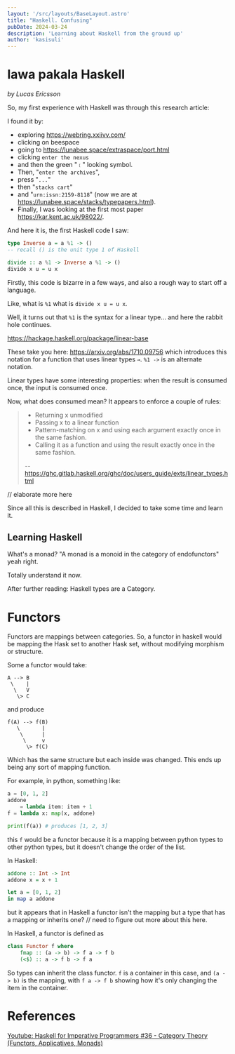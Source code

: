 ```yaml
---
layout: '/src/layouts/BaseLayout.astro'
title: "Haskell. Confusing"
pubDate: 2024-03-24
description: 'Learning about Haskell from the ground up'
author: 'kasisuli'
---
```


<h1><span class="tokipona" lang="tok"> lawa pakala</span> Haskell</h1>

*by Lucas Ericsson*

So, my first experience with Haskell was through this research article: 

I found it by:
- exploring https://webring.xxiivv.com/
- clicking on beespace
- going to https://lunabee.space/extraspace/port.html
- clicking `enter the nexus` 
- and then the green "`﹝`" looking symbol. 
- Then, "`enter the archives`", 
- press "`...`" 
- then "`stacks cart`" 
- and "`urn:issn:2159-8118`" (now we are at https://lunabee.space/stacks/typepapers.html). 
- Finally, I was looking at the first most paper https://kar.kent.ac.uk/98022/.


And here it is, the first Haskell code I saw:

```hs
type Inverse a = a %1 -> () 
-- recall () is the unit type 1 of Haskell

divide :: a %1 -> Inverse a %1 -> ()
divide x u = u x
```

Firstly, this code is bizarre in a few ways, and also a rough way to start off a language.

Like, what is `%1` what is `divide x u = u x`.

Well, it turns out that `%1` is the syntax for a linear type... and here the rabbit hole continues.


https://hackage.haskell.org/package/linear-base

These take you here: https://arxiv.org/abs/1710.09756
which introduces this notation for a function that uses linear types `⊸`. `%1 ->` is an alternate notation.

Linear types have some interesting properties: 
when the result is consumed once, the input is consumed once. 

Now, what does consumed mean?
It appears to enforce a couple of rules:

> * Returning x unmodified
> * Passing x to a linear function
> * Pattern-matching on x and using each argument exactly once in the same fashion.
> * Calling it as a function and using the result exactly once in the same fashion.
>
> -- https://ghc.gitlab.haskell.org/ghc/doc/users_guide/exts/linear_types.html

// elaborate more here

Since all this is described in Haskell, I decided to take some time and learn it.

## Learning Haskell

What's a monad? "A monad is a monoid in the category of endofunctors" yeah right.

Totally understand it now.

After further reading:
Haskell types are a Category.

# Functors

Functors are mappings between categories.
So, a functor in haskell would be mapping the Hask set to another Hask set, without modifying morphism or structure.

Some a functor would take:

```
A --> B
 \    |
  \   V
   \> C
```
and produce
```
f(A) --> f(B)
   \       |
    \      |
     \     v
      \> f(C)
```
Which has the same structure but each inside was changed. 
This ends up being any sort of mapping function. 

For example, in python, something like:
```py
a = [0, 1, 2]
addone
    = lambda item: item + 1
f = lambda x: map(x, addone)

print(f(a)) # produces [1, 2, 3]
```
this `f` would be a functor because it is a mapping between python types to other python types, but it doesn't change the order of the list.

In Haskell:
```hs
addone :: Int -> Int
addone x = x + 1

let a = [0, 1, 2]
in map a addone
```

but it appears that in Haskell a functor isn't the mapping but a type that has a mapping or inherits one? // need to figure out more about this here.

In Haskell, a functor is defined as
```hs
class Functor f where
    fmap :: (a -> b) -> f a -> f b
    (<$) :: a -> f b -> f a
```
So types can inherit the class functor. `f` is a container in this case, and `(a -> b)` is the mapping, with `f a -> f b` showing how it's only changing the item in the container.

# References
[Youtube: Haskell for Imperative Programmers #36 - Category Theory (Functors, Applicatives, Monads)](https://youtu.be/Jsmt4uaL1O8)